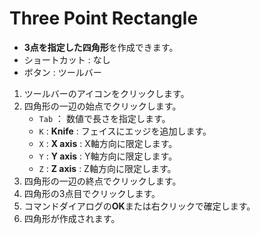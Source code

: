 # Three Point Rectangle

- **3点を指定した四角形**を作成できます。
- ショートカット : なし
- ボタン : ツールバー

1. ツールバーのアイコンをクリックします。
2. 四角形の一辺の始点でクリックします。
   - `Tab` ： 数値で長さを指定します。
   - `K` : **Knife** : フェイスにエッジを追加します。
   - `X` : **X axis** : X軸方向に限定します。
   - `Y` : **Y axis** : Y軸方向に限定します。
   - `Z` : **Z axis** : Z軸方向に限定します。
3. 四角形の一辺の終点でクリックします。
4. 四角形の3点目でクリックします。
5. コマンドダイアログの**OK**または右クリックで確定します。
6. 四角形が作成されます。


